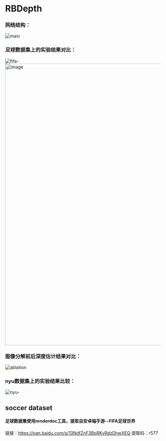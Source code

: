 # RBDepth
### 网络结构：
![main](https://user-images.githubusercontent.com/13399562/177103101-175e313c-5e98-4fee-a33a-7361a5888ca2.png)
### 足球数据集上的实验结果对比：
![fifa-](https://user-images.githubusercontent.com/13399562/177103601-f799a0aa-dcb7-4ac4-8523-28e5a6cdc4b2.jpeg)
<img width="909" alt="image" src="https://user-images.githubusercontent.com/13399562/177108031-b697b8ba-abdc-451b-9443-02760cb1aca0.png">
### 图像分解前后深度估计结果对比：
![ablation](https://user-images.githubusercontent.com/13399562/177103965-158de100-3a98-413d-b10d-94efb2760c50.jpeg)
### nyu数据集上的实验结果比较：
![nyu-](https://user-images.githubusercontent.com/13399562/177105059-f867f3b8-c5ae-41c7-85da-c1b2071c26e7.jpeg)


## soccer dataset 
#### 足球数据集使用renderdoc工具，提取自安卓端手游--FIFA足球世界
链接：https://pan.baidu.com/s/13NdfZnF3BpRKvRdzDhwXEQ 
提取码：r577 
